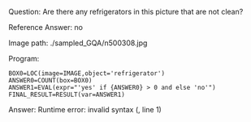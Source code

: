 Question: Are there any refrigerators in this picture that are not clean?

Reference Answer: no

Image path: ./sampled_GQA/n500308.jpg

Program:

```
BOX0=LOC(image=IMAGE,object='refrigerator')
ANSWER0=COUNT(box=BOX0)
ANSWER1=EVAL(expr="'yes' if {ANSWER0} > 0 and else 'no'")
FINAL_RESULT=RESULT(var=ANSWER1)
```
Answer: Runtime error: invalid syntax (<string>, line 1)

